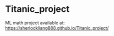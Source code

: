 # Titanic_project
ML math project available at: 
https://sherlockliang888.github.io/Titanic_project/
